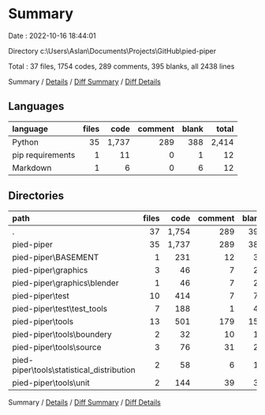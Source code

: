 # Summary

Date : 2022-10-16 18:44:01

Directory c:\\Users\\Aslan\\Documents\\Projects\\GitHub\\pied-piper

Total : 37 files,  1754 codes, 289 comments, 395 blanks, all 2438 lines

Summary / [Details](details.md) / [Diff Summary](diff.md) / [Diff Details](diff-details.md)

## Languages
| language | files | code | comment | blank | total |
| :--- | ---: | ---: | ---: | ---: | ---: |
| Python | 35 | 1,737 | 289 | 388 | 2,414 |
| pip requirements | 1 | 11 | 0 | 1 | 12 |
| Markdown | 1 | 6 | 0 | 6 | 12 |

## Directories
| path | files | code | comment | blank | total |
| :--- | ---: | ---: | ---: | ---: | ---: |
| . | 37 | 1,754 | 289 | 395 | 2,438 |
| pied-piper | 35 | 1,737 | 289 | 388 | 2,414 |
| pied-piper\\BASEMENT | 1 | 231 | 12 | 34 | 277 |
| pied-piper\\graphics | 3 | 46 | 7 | 24 | 77 |
| pied-piper\\graphics\\blender | 1 | 46 | 7 | 22 | 75 |
| pied-piper\\test | 10 | 414 | 7 | 77 | 498 |
| pied-piper\\test\\test_tools | 7 | 188 | 1 | 43 | 232 |
| pied-piper\\tools | 13 | 501 | 179 | 157 | 837 |
| pied-piper\\tools\\boundery | 2 | 32 | 10 | 14 | 56 |
| pied-piper\\tools\\source | 3 | 76 | 31 | 29 | 136 |
| pied-piper\\tools\\statistical_distribution | 2 | 58 | 6 | 18 | 82 |
| pied-piper\\tools\\unit | 2 | 144 | 39 | 35 | 218 |

Summary / [Details](details.md) / [Diff Summary](diff.md) / [Diff Details](diff-details.md)